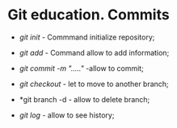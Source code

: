 # Git education. Commits

*  *git init* - Commmand initialize repository;

*  *git add* - Command allow to add information;

*  *git commit -m "....."* -allow to commit;

*  *git checkout* - let to move to another branch;

*  *git branch -d - allow to delete branch;

*  *git log* - allow to see history;
